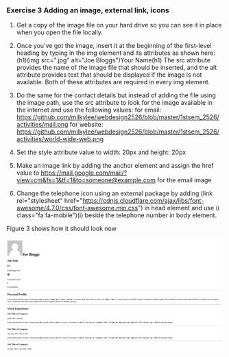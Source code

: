 ### Exercise 3 Adding an image, external link, icons
1. Get a copy of the image file on your hard drive so you can see it in place when you open the file locally.
2. Once you’ve got the image, insert it at the beginning of the first-level heading by typing in the img element and its attributes as shown here:
(h1)(img src="<your-image>.jpg" alt="Joe Bloggs")Your Name(h1)
The src attribute provides the name of the image file that should be inserted, and the alt attribute provides text that should be displayed if the image is not available. Both of these attributes are required in every img element.

3. Do the same for the contact details but instead of adding the file using the image path, use the src attribute to look for the image available in the internet and use the following values:
for email: https://github.com/milkylee/webdesign2526/blob/master/1stsem_2526/activities/mail.png
for website: https://github.com/milkylee/webdesign2526/blob/master/1stsem_2526/activities/world-wide-web.png
4. Set the style attribute value to width: 20px and height: 20px
5. Make an image link by adding the anchor element and assign the href value to https://mail.google.com/mail/?view=cm&fs=1&tf=1&to=someone@example.com for the email image
6. Change the telephone icon using an external package by adding (link rel="stylesheet" href="https://cdnjs.cloudflare.com/ajax/libs/font-awesome/4.7.0/css/font-awesome.min.css") in head element and use (i class="fa fa-mobile")(i) beside the telephone number in body element.

Figure 3 shows how it should look now

![Figure 3](/1stsem_2526/activities/exercise3.png)
